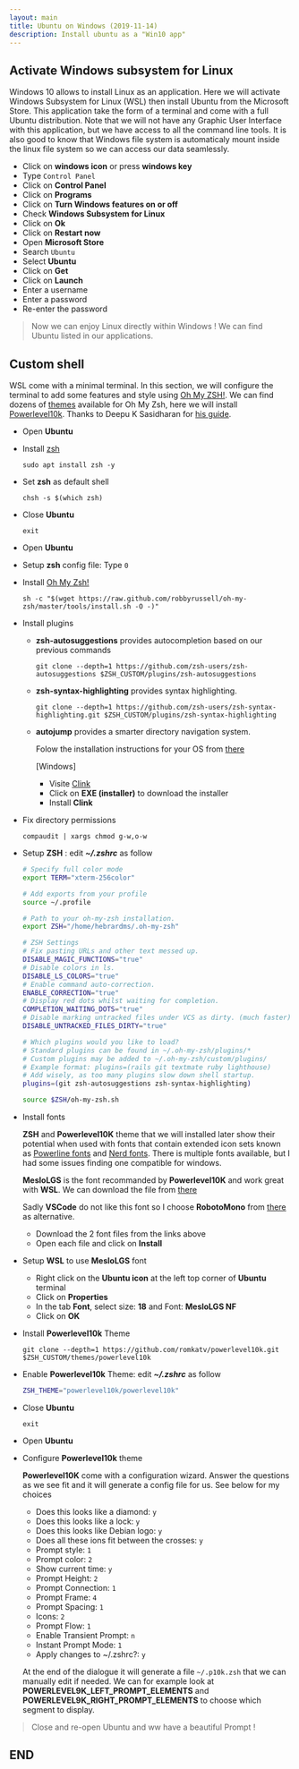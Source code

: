 ```yaml
---
layout: main
title: Ubuntu on Windows (2019-11-14)
description: Install ubuntu as a "Win10 app"
---
```


## Activate Windows subsystem for Linux

Windows 10 allows to install Linux as an application. Here we will activate Windows Subsystem for Linux (WSL) then install Ubuntu from the Microsoft Store. This application take the form of a terminal and come with a full Ubuntu distribution. Note that we will not have any Graphic User Interface with this application, but we have access to all the command line tools. It is also good to know that Windows file system is automaticaly mount inside the linux file system so we can access our data seamlessly.

* Click on **windows icon** or press **windows key**
* Type `Control Panel`
* Click on **Control Panel**
* Click on **Programs**
* Click on **Turn Windows features on or off**
* Check **Windows Subsystem for Linux**
* Click on **Ok**
* Click on **Restart now**
* Open **Microsoft Store**
* Search `Ubuntu`
* Select **Ubuntu**
* Click on **Get**
* Click on **Launch**
* Enter a username
* Enter a password
* Re-enter the password

> Now we can enjoy Linux directly within Windows ! We can find Ubuntu listed in our applications.

## Custom shell

WSL come with a minimal terminal. In this section, we will configure the terminal to add some features and style using [Oh My ZSH!](https://ohmyz.sh/). We can find dozens of [themes](https://github.com/robbyrussell/oh-my-zsh/wiki/Themes) available for Oh My Zsh, here we will install [Powerlevel10k](https://github.com/romkatv/powerlevel10k). Thanks to Deepu K Sasidharan
 for [his guide](https://deepu.tech/configure-a-beautiful-terminal-on-unix/).

* Open **Ubuntu**
* Install [zsh](https://www.zsh.org/)

  `sudo apt install zsh -y`

* Set **zsh** as default shell

  `chsh -s $(which zsh)`

* Close **Ubuntu**

  `exit`

* Open **Ubuntu**
* Setup **zsh** config file: Type `0`

* Install [Oh My Zsh!](https://ohmyz.sh/)

  `sh -c "$(wget https://raw.github.com/robbyrussell/oh-my-zsh/master/tools/install.sh -O -)"`

* Install plugins
  * **zsh-autosuggestions** provides autocompletion based on our previous commands
  
    `git clone --depth=1 https://github.com/zsh-users/zsh-autosuggestions $ZSH_CUSTOM/plugins/zsh-autosuggestions`
  
  * **zsh-syntax-highlighting** provides syntax highlighting.
  
    `git clone --depth=1 https://github.com/zsh-users/zsh-syntax-highlighting.git $ZSH_CUSTOM/plugins/zsh-syntax-highlighting`
  
  * **autojump** provides a smarter directory navigation system.
  
    Folow the installation instructions for your OS from [there](https://github.com/wting/autojump#automatic)

    [Windows]

    * Visite [Clink](https://mridgers.github.io/clink/)
    * Click on **EXE (installer)** to download the installer
    * Install **Clink**

* Fix directory permissions

  `compaudit | xargs chmod g-w,o-w`

* Setup **ZSH** : edit ***~/.zshrc*** as follow

  ```sh
  # Specify full color mode
  export TERM="xterm-256color"

  # Add exports from your profile
  source ~/.profile

  # Path to your oh-my-zsh installation.
  export ZSH="/home/hebrardms/.oh-my-zsh"

  # ZSH Settings
  # Fix pasting URLs and other text messed up.
  DISABLE_MAGIC_FUNCTIONS="true"
  # Disable colors in ls.
  DISABLE_LS_COLORS="true"
  # Enable command auto-correction.
  ENABLE_CORRECTION="true"
  # Display red dots whilst waiting for completion.
  COMPLETION_WAITING_DOTS="true"
  # Disable marking untracked files under VCS as dirty. (much faster)
  DISABLE_UNTRACKED_FILES_DIRTY="true"
  ```

  ```sh
  # Which plugins would you like to load?
  # Standard plugins can be found in ~/.oh-my-zsh/plugins/*
  # Custom plugins may be added to ~/.oh-my-zsh/custom/plugins/
  # Example format: plugins=(rails git textmate ruby lighthouse)
  # Add wisely, as too many plugins slow down shell startup.
  plugins=(git zsh-autosuggestions zsh-syntax-highlighting)

  source $ZSH/oh-my-zsh.sh
  ```

* Install fonts

  **ZSH** and **Powerlevel10K** theme that we will installed later show their potential when used with fonts that contain extended icon sets known as [Powerline fonts](https://github.com/powerline/fonts) and [Nerd fonts](https://github.com/ryanoasis/nerd-fonts). There is multiple fonts available, but I had some issues finding one compatible for windows.

  **MesloLGS** is the font recommanded by **Powerlevel10K** and work great with **WSL**. We can download the file from [there](https://github.com/romkatv/dotfiles-public/raw/master/.local/share/fonts/NerdFonts/MesloLGS%20NF%20Regular.ttf)

  Sadly **VSCode** do not like this font so I choose **RobotoMono** from [there](https://github.com/ryanoasis/nerd-fonts/blob/master/patched-fonts/RobotoMono/Regular/complete/Roboto%20Mono%20Nerd%20Font%20Complete%20Mono.ttf?raw=true) as alternative.

  * Download the 2 font files from the links above
  * Open each file and click on **Install**

* Setup **WSL** to use **MesloLGS** font
  * Right click on the **Ubuntu icon** at the left top corner of **Ubuntu** terminal
  * Click on **Properties**
  * In the tab **Font**, select size: **18** and Font: **MesloLGS NF**
  * Click on **OK**

* Install **Powerlevel10k** Theme

  `git clone --depth=1 https://github.com/romkatv/powerlevel10k.git $ZSH_CUSTOM/themes/powerlevel10k`

* Enable **Powerlevel10k** Theme: edit ***~/.zshrc*** as follow

  ```sh
  ZSH_THEME="powerlevel10k/powerlevel10k"
  ```

* Close **Ubuntu**

  `exit`

* Open **Ubuntu**

* Configure **Powerlevel10k** theme

  **Powerlevel10K** come with a configuration wizard. Answer the questions as we see fit and it will generate a config file for us. See below for my choices

  * Does this looks like a diamond: `y`
  * Does this looks like a lock: `y`
  * Does this looks like Debian logo: `y`
  * Does all these ions fit between the crosses: `y`
  * Prompt style: `1`
  * Prompt color: `2`
  * Show current time: `y`
  * Prompt Height: `2`
  * Prompt Connection: `1`
  * Prompt Frame: `4`
  * Prompt Spacing: `1`
  * Icons: `2`
  * Prompt Flow: `1`
  * Enable Transient Prompt: `n`
  * Instant Prompt Mode: `1`
  * Apply changes to ~/.zshrc?: `y`

  At the end of the dialogue it will generate a file `~/.p10k.zsh` that we can manually edit if needed. We can for example look at **POWERLEVEL9K_LEFT_PROMPT_ELEMENTS** and **POWERLEVEL9K_RIGHT_PROMPT_ELEMENTS** to choose which segment to display.

> Close and re-open Ubuntu and ww have a beautiful Prompt !

## END
